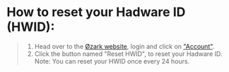 # How to reset your Hadware ID (HWID):
> 1. Head over to the [Øzark website](https://ozark.gg/), login and click on ["Account"](https://ozark.gg/account.php).
>2. Click the button named "Reset HWID", to reset your Hadware ID.
Note: You can reset your HWID once every 24 hours.